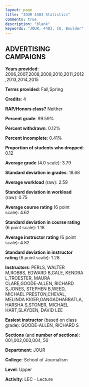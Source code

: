 ```yaml
---
layout: page
title: "JOUR 4403 Statistics"
comments: true
description: "blank"
keywords: "JOUR, 4403, CU, Boulder"
--- 
```

<head>
<script src="https://ajax.googleapis.com/ajax/libs/jquery/2.1.3/jquery.min.js"></script>
<script src="https://dl.dropboxusercontent.com/s/pc42nxpaw1ea4o9/highcharts.js?dl=0"></script>
<!-- <script src="../assets/js/highcharts.js"></script> -->
<style type="text/css">@font-face {
	font-family: "Bebas Neue";
	src: url(https://www.filehosting.org/file/details/544349/BebasNeue%20Regular.otf) format("opentype");
	}
	h1.Bebas { 
		font-family: "Bebas Neue", Verdana, Tahoma;
	}
</style>
</head>
<body>
	<div id="container" style="float: right; width: 45%; height: 88%; margin-left: 2.5%; margin-right: 2.5%;"></div>
	<script language="JavaScript">
		$(document).ready(function() {
		var chart = {type: 'column'};
		var title = {text: 'Grade Distribution'};
		var xAxis = {categories: ['A','B','C','D','F'],crosshair: true};
		var yAxis = {min: 0,title: {text: 'Percentage'}};
		var tooltip = {headerFormat: '<center><b><span style="font-size:20px">{point.key}</span></b></center>',
		               pointFormat: '<td style="padding:0"><b>{point.y:.1f}%</b></td>',
		               footerFormat: '</table>',shared: true,useHTML: true};
		var plotOptions = {column: {pointPadding: 0.0,borderWidth: 0}};  
		var credits = {enabled: false};var series= [{name: 'Percent',data: [84.17,13.93,1.55,0.36,0.0,]}];
		var json = {};
		json.chart = chart;
		json.title = title;
		json.tooltip = tooltip;
		json.xAxis = xAxis;
		json.yAxis = yAxis;  
		json.series = series;
		json.plotOptions = plotOptions;  
		json.credits = credits;
		$('#container').highcharts(json);
	});
	</script>
</body>
			   
## ADVERTISING CAMPAIGNS

**Years provided**: 2006,2007,2008,2009,2010,2011,2012,2013,2014,2015

**Terms provided**: Fall,Spring

**Credits**: 4

**RAP/Honors class?** Neither

**Percent grade**: 99.59%

**Percent withdrawn**: 0.12%

**Percent incomplete**: 0.41%

**Proportion of students who dropped**: 0.12

**Average grade** (4.0 scale): 3.79

**Standard deviation in grades**: 18.68

**Average workload** (raw): 2.59

**Standard deviation in workload** (raw): 0.75

**Average course rating** (6 point scale): 4.62

**Standard deviation in course rating** (6 point scale): 1.18

**Average instructor rating** (6 point scale): 4.82

**Standard deviation in instructor rating** (6 point scale): 1.28

**Instructors**: PERLS, WALTER M,ROBBS, EDWARD B,GALE, KENDRA L,TROESTER, MAURA CLARE,GOODE-ALLEN, RICHARD S,JONES, STEPHEN B,WEED, MICHAEL PRESTON,CHEVAL, MELINDA KIGER,GANGADHARBATLA, HARSHA S,STONER, MICHAEL HART,SLAYDEN, DAVID LEE

**Easiest instructor** (based on class grade): GOODE-ALLEN, RICHARD S

**Sections** (and **number of sections**): 001,002,003,004, 50

**Department**: JOUR

**College**: School of Journalism

**Level**: Upper

**Activity**: LEC - Lecture